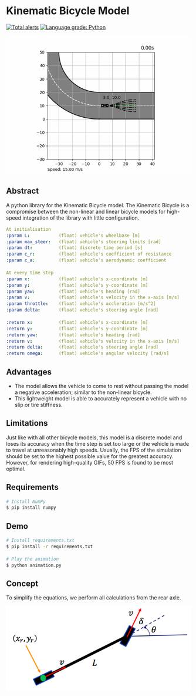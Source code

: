 # Kinematic Bicycle Model
[![Total alerts](https://img.shields.io/lgtm/alerts/g/winstxnhdw/KinematicBicycleModel.svg?logo=lgtm&logoWidth=18)](https://lgtm.com/projects/g/winstxnhdw/KinematicBicycleModel/alerts/)
[![Language grade: Python](https://img.shields.io/lgtm/grade/python/g/winstxnhdw/KinematicBicycleModel.svg?logo=lgtm&logoWidth=18)](https://lgtm.com/projects/g/winstxnhdw/KinematicBicycleModel/context:python)
<div align="center">
	<img src="resources/animation.gif" />
</div>
   
## Abstract
A python library for the Kinematic Bicycle model. The Kinematic Bicycle is a compromise between the non-linear and linear bicycle models for high-speed integration of the library with little configuration.

```yaml
At initialisation
:param L:           (float) vehicle's wheelbase [m]
:param max_steer:   (float) vehicle's steering limits [rad]
:param dt:          (float) discrete time period [s]
:param c_r:         (float) vehicle's coefficient of resistance 
:param c_a:         (float) vehicle's aerodynamic coefficient

At every time step
:param x:           (float) vehicle's x-coordinate [m]
:param y:           (float) vehicle's y-coordinate [m]
:param yaw:         (float) vehicle's heading [rad]
:param v:           (float) vehicle's velocity in the x-axis [m/s]
:param throttle:    (float) vehicle's accleration [m/s^2]
:param delta:       (float) vehicle's steering angle [rad]

:return x:          (float) vehicle's x-coordinate [m]
:return y:          (float) vehicle's y-coordinate [m]
:return yaw:        (float) vehicle's heading [rad]
:return v:          (float) vehicle's velocity in the x-axis [m/s]
:return delta:      (float) vehicle's steering angle [rad]
:return omega:      (float) vehicle's angular velocity [rad/s]
```

## Advantages
- The model allows the vehicle to come to rest without passing the model a negative acceleration; similar to the non-linear bicycle.
- This lightweight model is able to accurately represent a vehicle with no slip or tire stiffness.

## Limitations
Just like with all other bicycle models, this model is a discrete model and loses its accuracy when the time step is set too large or the vehicle is made to travel at unreasonably high speeds. Usually, the FPS of the simulation should be set to the highest possible value for the greatest accuracy. However, for rendering high-quality GIFs, 50 FPS is found to be most optimal.

## Requirements
```bash
# Install NumPy
$ pip install numpy
```

## Demo
```bash
# Install requirements.txt
$ pip install -r requirements.txt

# Play the animation
$ python animation.py
```

## Concept
To simplify the equations, we perform all calculations from the rear axle.
<div align="center">
	<img src="resources/KinematicBicycleModel.png" />
</div>
